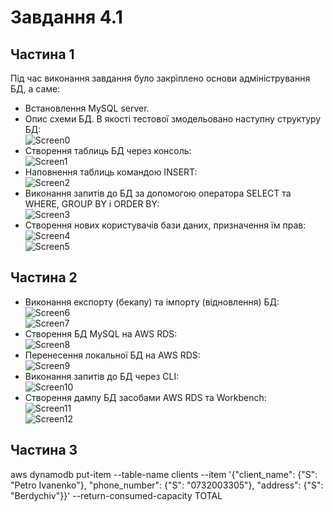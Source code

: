 # Завдання 4.1

## Частина 1
 Під час виконання завдання було закріплено основи адміністрування БД, а саме:  
  - Встановлення MySQL server.  
  - Опис схеми БД. В якості тестової змодельовано наступну структуру БД:  
  ![Screen0](./task_images/DB_schema.png)  
  - Створення таблиць БД через консоль:  
  ![Screen1](./task_images/Screenshot_1.png)  
  - Наповнення таблиць командою INSERT:  
  ![Screen2](./task_images/Screenshot_2.png)  
  - Виконання запитів до БД за допомогою оператора SELECT та WHERE, GROUP BY і ORDER BY:  
  ![Screen3](./task_images/Screenshot_3.png)  
  - Створення нових користувачів бази даних, призначення їм прав:  
  ![Screen4](./task_images/Screenshot_4.png)  
  ![Screen5](./task_images/Screenshot_5.png)  

## Частина 2
 - Виконання експорту (бекапу) та імпорту (відновлення) БД:  
 ![Screen6](./task_images/Screenshot_6.png)  
 ![Screen7](./task_images/Screenshot_7.png)  
 - Створення БД MySQL на AWS RDS:  
 ![Screen8](./task_images/Screenshot_8.png)  
 - Перенесення локальної БД на AWS RDS:  
 ![Screen9](./task_images/Screenshot_9.png)  
 - Виконання запитів до БД через CLI:  
 ![Screen10](./task_images/Screenshot_10.png)  
 - Створення дампу БД засобами AWS RDS та Workbench:  
 ![Screen11](./task_images/Screenshot_11.png)  
 ![Screen12](./task_images/Screenshot_12.png)  

## Частина 3

aws dynamodb put-item --table-name clients --item '{"client_name": {"S": "Petro Ivanenko"}, "phone_number": {"S": "0732003305"}, "address": {"S": "Berdychiv"}}' --return-consumed-capacity TOTAL
